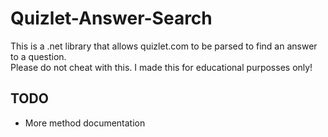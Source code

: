 # Quizlet-Answer-Search
This is a .net library that allows quizlet.com to be parsed to find an answer to a question.<br>
Please do not cheat with this. I made this for educational purposses only!

## TODO
- More method documentation
